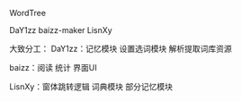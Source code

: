 WordTree

DaY1zz
baizz-maker
LisnXy

大致分工：
DaY1zz：记忆模块 设置选词模块 解析提取词库资源 

baizz：阅读 统计 界面UI

LisnXy：窗体跳转逻辑 词典模块 部分记忆模块

